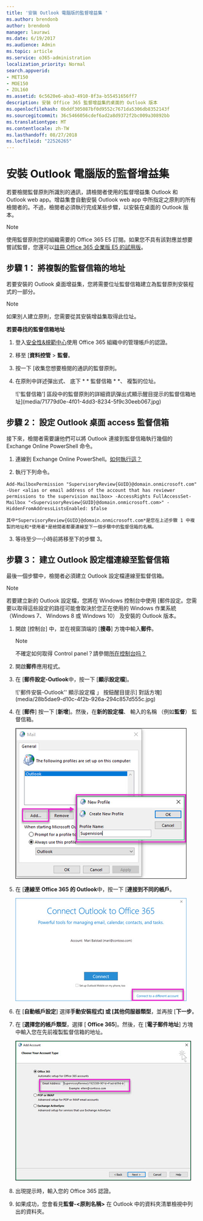 ```yaml
---
title: '安裝 Outlook 電腦版的監督增益集 '
ms.author: brendonb
author: brendonb
manager: laurawi
ms.date: 6/19/2017
ms.audience: Admin
ms.topic: article
ms.service: o365-administration
localization_priority: Normal
search.appverid:
- MET150
- MOE150
- ZOL160
ms.assetid: 6c5620e6-aba3-4910-8f3a-b55451656ff7
description: 安裝 Office 365 監督增益集的桌面的 Outlook 版本
ms.openlocfilehash: 0bddf305087bf0d9552c7671da5306db8352143f
ms.sourcegitcommit: 36c5466056cdef6ad2a8d9372f2bc009a30892bb
ms.translationtype: MT
ms.contentlocale: zh-TW
ms.lasthandoff: 08/27/2018
ms.locfileid: "22526265"
---
```

# <a name="install-the-supervision-add-in-for-outlook-desktop"></a>安裝 Outlook 電腦版的監督增益集 

若要檢閱監督原則所識別的通訊，請檢閱者使用的監督增益集 Outlook 和 Outlook web app。增益集會自動安裝 Outlook web app 中所指定之原則的所有檢閱者的。不過，檢閱者必須執行完成某些步驟，以安裝在桌面的 Outlook 版本。
  
> [!NOTE]
> 使用監督原則您的組織需要的 Office 365 E5 訂閱。如果您不具有該對應並想要嘗試監督，您還可以[註冊 Office 365 企業版 E5 的試用版](https://go.microsoft.com/fwlink/p/?LinkID=698279)。 
  
## <a name="step-1-copy-the-address-for-the-supervision-mailbox"></a>步驟 1： 將複製的監督信箱的地址

若要安裝的 Outlook 桌面增益集，您將需要位址監督信箱建立為監督原則安裝程式的一部分。 
  
> [!NOTE]
> 如果別人建立原則，您需要從其安裝增益集取得此位址。 
  
 **若要尋找的監督信箱地址**
  
1. 登入[安全性&amp;規範中心](https://protection.office.com)使用 Office 365 組織中的管理帳戶的認證。 
    
2. 移至 [**資料控管** \> **監督**。
    
3. 按一下 [收集您想要檢閱的通訊的監督原則。
    
4. 在原則中詳述彈出式、 底下 * * 監督信箱 * *、 複製的位址。 
    
    !['監督信箱'] 區段中的監督原則的詳細資訊彈出式顯示醒目提示的監督信箱地址](media/71779d0e-4f01-4dd3-8234-5f9c30eeb067.jpg)
  
## <a name="step-2-configure-the-supervision-mailbox-for-outlook-desktop-access"></a>步驟 2： 設定 Outlook 桌面 access 監督信箱

接下來，檢閱者需要讓他們可以將 Outlook 連接到監督信箱執行幾個的 Exchange Online PowerShell 命令。
  
1. 連線到 Exchange Online PowerShell。[如何執行這？](https://docs.microsoft.com/powershell/exchange/exchange-online/connect-to-exchange-online-powershell/connect-to-exchange-online-powershell)
    
2. 執行下列命令。
    
  ```
  Add-MailboxPermission "SupervisoryReview{GUID}@domain.onmicrosoft.com" -User <alias or email address of the account that has reviewer permissions to the supervision mailbox> -AccessRights FullAccessSet-Mailbox "<SupervisoryReview{GUID}@domain.onmicrosoft.com>" -HiddenFromAddressListsEnabled: $false
  ```

    其中*SupervisoryReview{GUID}@domain.onmicrosoft.com*是您在上述步驟 1 中複製的地址和*使用者*是檢閱者都要連線至下一個步驟中的監督信箱的名稱。 
    
3. 等待至少一小時前將移至下的步驟 3。
    
## <a name="step-3-create-an-outlook-profile-to-connect-to-the-supervision-mailbox"></a>步驟 3： 建立 Outlook 設定檔連線至監督信箱

最後一個步驟中，檢閱者必須建立 Outlook 設定檔連線至監督信箱。 
  
> [!NOTE]
> 若要建立新的 Outlook 設定檔，您將在 Windows 控制台中使用 [郵件設定。您需要以取得這些設定的路徑可能會取決於您正在使用的 Windows 作業系統 （Windows 7、 Windows 8 或 Windows 10） 及安裝的 Outlook 版本。 
  
1. 開啟 [控制台] 中，並在視窗頂端的 [**搜尋**] 方塊中輸入**郵件**。 
    
    > [!NOTE]
    > 不確定如何取得 Control panel？請參閱[所在控制台吗？](https://support.microsoft.com/help/13764/windows-where-is-control-panel)
  
2. 開啟**郵件**應用程式。 
    
3. 在 [**郵件設定-Outlook**中，按一下 [**顯示設定檔**]。
    
    !['郵件安裝-Outlook'' 顯示設定檔 」 按鈕醒目提示] 對話方塊](media/28b5dae9-d10c-4f2b-926a-294c857d555c.jpg)
  
4. 在 [**郵件**] 按一下 [**新增**]。然後，在**新的設定檔**、 輸入的名稱 （例如**監督**） 監督信箱。
    
    ![在 [設定檔名稱] 方塊中顯示名稱 '監督' ' 新設定檔 」 對話方塊](media/d02ae181-b541-4ec6-8f51-698f30033204.jpg)
  
5. 在 [**連線至 Office 365 的 Outlook**中，按一下 [**連接到不同的帳戶**。
    
    ![' 連線至 Office 365 Outlook' 郵件與反白顯示 「 連接至不同的帳戶' 連結](media/fac49ff8-a7f0-4e82-a271-9ec045a95de1.jpg)
  
6. 在 [**自動帳戶設定**] 選擇**手動安裝程式] 或 [其他伺服器類型**，並再按 [**下一步**。
    
7. 在 [**選擇您的帳戶類型**，選擇 [ **Office 365**]。然後，在 [**電子郵件地址**] 方塊中輸入您在先前複製監督信箱的地址。 
    
    ![Outlook 顯示醒目提示 [' 電子郵件地址 」] 方塊中的 [新增帳戶] 對話方塊的 「 選擇您的帳戶類型 」 頁面。](media/4f601236-9f69-4cf6-a58c-0b91204aa8cb.jpg)
  
8. 出現提示時，輸入您的 Office 365 認證。
    
9. 如果成功，您會看見**監督-\<原則名稱\>** 在 Outlook 中的資料夾清單檢視中列出的資料夾。 
    

